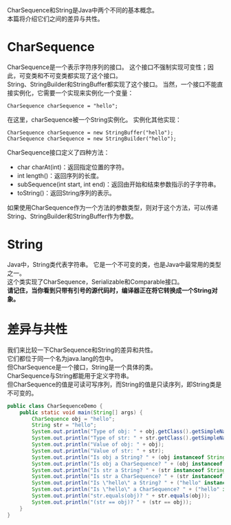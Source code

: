 CharSequence和String是Java中两个不同的基本概念。  
本篇将介绍它们之间的差异与共性。  
# **CharSequence**   
CharSequence是一个表示字符序列的接口。 
这个接口不强制实现可变性；因此，可变类和不可变类都实现了这个接口。  
String、StringBuilder和StringBuffer都实现了这个接口。
当然，一个接口不能直接实例化，它需要一个实现来实例化一个变量：  
```
CharSequence charSequence = "hello";
```
在这里，charSequence被一个String实例化。 实例化其他实现：
```
CharSequence charSequence = new StringBuffer("hello");
CharSequence charSequence = new StringBuilder("hello");
```
CharSequence接口定义了四种方法：  
- char charAt(int)：返回指定位置的字符。  
- int length()：返回序列的长度。  
- subSequence(int start, int end)：返回由开始和结束参数指示的子字符串。  
- toString()：返回String序列的表示。  

如果使用CharSequence作为一个方法的参数类型，则对于这个方法，可以传递String、StringBuilder和StringBuffer作为参数。
# **String**   
Java中，String类代表字符串。
它是一个不可变的类，也是Java中最常用的类型之一。  
这个类实现了CharSequence，Serializable和Comparable<String>接口。  
**请记住，当你看到只带有引号的源代码时，编译器正在将它转换成一个String对象。** 
# **差异与共性**    
我们来比较一下CharSequence和String的差异和共性。  
它们都位于同一个名为java.lang的包中。   
但CharSequence是一个接口，String是一个具体的类。   
CharSequence与String都能用于定义字符串。  
但CharSequence的值是可读可写序列，而String的值是只读序列，即String类是不可变的。  
```java
public class CharSequenceDemo {
    public static void main(String[] args) {
        CharSequence obj = "hello";
        String str = "hello";
        System.out.println("Type of obj: " + obj.getClass().getSimpleName());
        System.out.println("Type of str: " + str.getClass().getSimpleName());
        System.out.println("Value of obj: " + obj);
        System.out.println("Value of str: " + str);
        System.out.println("Is obj a String? " + (obj instanceof String));
        System.out.println("Is obj a CharSequence? " + (obj instanceof CharSequence));
        System.out.println("Is str a String? " + (str instanceof String));
        System.out.println("Is str a CharSequence? " + (str instanceof CharSequence));
        System.out.println("Is \"hello\" a String? " + ("hello" instanceof String));
        System.out.println("Is \"hello\" a CharSequence? " + ("hello" instanceof CharSequence));
        System.out.println("str.equals(obj)? " + str.equals(obj));
        System.out.println("(str == obj)? " + (str == obj));
    }
}
```
